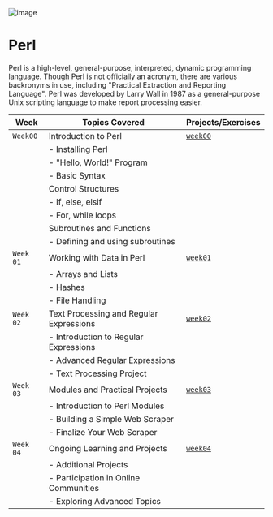  ![image](https://github.com/alessiotucci/Perl/assets/116757689/4c0cb81c-7a3b-4207-a5ee-19b4028edb7a)


# Perl
Perl is a high-level, general-purpose, interpreted, dynamic programming language. Though Perl is not officially an acronym, there are various backronyms in use, including "Practical Extraction and Reporting Language". Perl was developed by Larry Wall in 1987 as a general-purpose Unix scripting language to make report processing easier.


| Week      | Topics Covered                              | Projects/Exercises                                              |
|-----------|---------------------------------------------|-----------------------------------------------------------------|
| ``Week00``| Introduction to Perl                        |[`week00`](https://github.com/alessiotucci/Perl/tree/main/week00)|
|           | - Installing Perl                           |                                                                 |
|           | - "Hello, World!" Program                   |                                                                 |
|           | - Basic Syntax                              |                                                                 |
|           | Control Structures                          |                                                                 |
|           | - If, else, elsif                           |                                                                 |
|           | - For, while loops                          |                                                                 |
|           | Subroutines and Functions                   |                                                                 |
|           | - Defining and using subroutines            |                                                                 |
|``Week 01``| Working with Data in Perl                   |[`week01`](https://github.com/alessiotucci/Perl/tree/main/week01)|
|           | - Arrays and Lists                          |                                                                 |
|           | - Hashes                                    |                                                                 |
|           | - File Handling                             |                                                                 |
|``Week 02``| Text Processing and Regular Expressions     |[`week02`](https://github.com/alessiotucci/Perl/tree/main/week02)|
|           | - Introduction to Regular Expressions       |                                                                 |
|           | - Advanced Regular Expressions              |                                                                 |
|           | - Text Processing Project                   |                                                                 |
|``Week 03``| Modules and Practical Projects              |[`week03`](https://github.com/alessiotucci/Perl/tree/main/week03)|
|           | - Introduction to Perl Modules              |                                                                 |
|           | - Building a Simple Web Scraper             |                                                                 |
|           | - Finalize Your Web Scraper                 |                                                                 |
|``Week 04``| Ongoing Learning and Projects               |[`week04`](https://github.com/alessiotucci/Perl/tree/main/week04)|
|           | - Additional Projects                       |                                                                 |
|           | - Participation in Online Communities       |                                                                 |
|           | - Exploring Advanced Topics                 |                                                                 |
